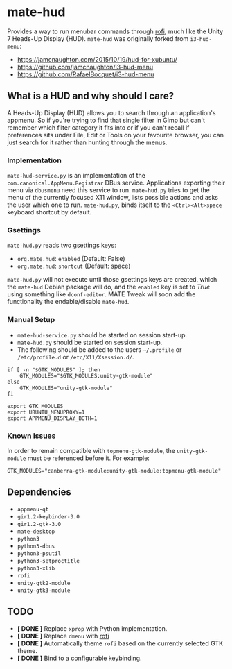 # mate-hud

Provides a way to run menubar commands through
[rofi](https://davedavenport.github.io/rofi/), much like the Unity 7
Heads-Up Display (HUD). `mate-hud` was originally forked from
`i3-hud-menu`:

  * https://jamcnaughton.com/2015/10/19/hud-for-xubuntu/
  * https://github.com/jamcnaughton/i3-hud-menu
  * https://github.com/RafaelBocquet/i3-hud-menu

## What is a HUD and why should I care?

A Heads-Up Display (HUD) allows you to search through an application's
appmenu. So if you're trying to find that single filter in Gimp but
can't remember which filter category it fits into or if you can't
recall if preferences sits under File, Edit or Tools on your favourite
browser, you can just search for it rather than hunting through the
menus.

### Implementation

`mate-hud-service.py` is an implementation of the
`com.canonical.AppMenu.Registrar` DBus service. Applications exporting
their menu via `dbusmenu` need this service to run. `mate-hud.py` tries
to get the menu of the currently focused X11 window, lists possible
actions and asks the user which one to run. `mate-hud.py`, binds itself
to the `<Ctrl><Alt>space` keyboard shortcut by default.

### Gsettings

`mate-hud.py` reads two gsettings keys:

  * `org.mate.hud`: `enabled`  (Default: False)
  * `org.mate.hud`: `shortcut` (Default: <Ctrl><Alt>space)

`mate-hud.py` will not execute until those gsettings keys are created,
which the `mate-hud` Debian package will do, and the `enabled` key
is set to *True* using something like `dconf-editor`. MATE Tweak
will soon add the functionality the endable/disable `mate-hud`.

### Manual Setup

  * `mate-hud-service.py` should be started on session start-up.
  * `mate-hud.py` should be started on session start-up.
  * The following should be added to the users `~/.profile` or `/etc/profile.d` or `/etc/X11/Xsession.d/`.

```
if [ -n "$GTK_MODULES" ]; then
    GTK_MODULES="$GTK_MODULES:unity-gtk-module"
else
    GTK_MODULES="unity-gtk-module"
fi

export GTK_MODULES
export UBUNTU_MENUPROXY=1
export APPMENU_DISPLAY_BOTH=1
```

### Known Issues

In order to remain compatible with `topmenu-gtk-module`, the
`unity-gtk-module` must be referenced before it. For example:

    GTK_MODULES="canberra-gtk-module:unity-gtk-module:topmenu-gtk-module"

## Dependencies

  * `appmenu-qt`
  * `gir1.2-keybinder-3.0`
  * `gir1.2-gtk-3.0`
  * `mate-desktop`
  * `python3`
  * `python3-dbus`
  * `python3-psutil`
  * `python3-setproctitle`
  * `python3-xlib`
  * `rofi`
  * `unity-gtk2-module`
  * `unity-gtk3-module`

## TODO

  * **[ DONE ]** Replace `xprop` with Python implementation.
  * **[ DONE ]** Replace `dmenu` with [rofi](https://davedavenport.github.io/rofi/)
  * **[ DONE ]** Automatically theme `rofi` based on the currently selected GTK theme.
  * **[ DONE ]** Bind to a configurable keybinding.